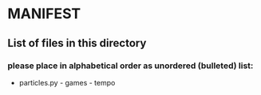 # MANIFEST 

## List of files in this directory

### please place in alphabetical order as unordered (bulleted) list:

* particles.py - games - tempo
